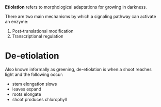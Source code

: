 **Etiolation** refers to morphological adaptations for growing in darkness.

There are two main mechanisms by which a signaling pathway can activate an enzyme:

1. Post-translational modification
2. Transcriptional regulation

# De-etiolation

Also known informally as greening, de-etiolation is when a shoot reaches light and the following occur:

- stem elongation slows
- leaves expand
- roots elongate
- shoot produces chlorophyll